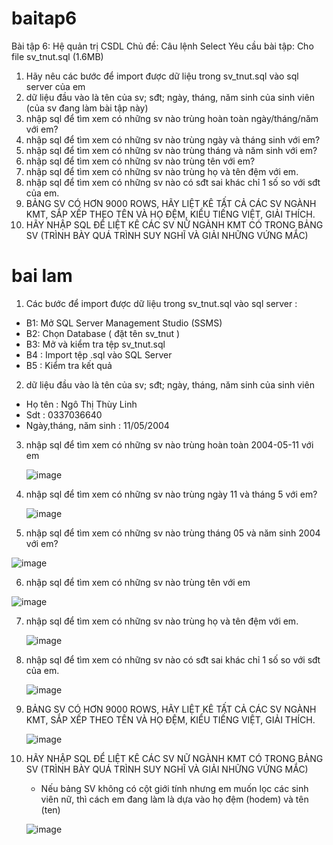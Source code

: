 # baitap6
Bài tập 6: Hệ quản trị CSDL
Chủ đề: Câu lệnh Select
Yêu cầu bài tập: 
Cho file sv_tnut.sql (1.6MB)
1. Hãy nêu các bước để import được dữ liệu trong sv_tnut.sql vào sql server của em
2. dữ liệu đầu vào là tên của sv; sđt; ngày, tháng, năm sinh của sinh viên (của sv đang làm bài tập này)
3. nhập sql để tìm xem có những sv nào trùng hoàn toàn ngày/tháng/năm với em?
4. nhập sql để tìm xem có những sv nào trùng ngày và tháng sinh với em?
5. nhập sql để tìm xem có những sv nào trùng tháng và năm sinh với em?
6. nhập sql để tìm xem có những sv nào trùng tên với em?
7. nhập sql để tìm xem có những sv nào trùng họ và tên đệm với em.
8. nhập sql để tìm xem có những sv nào có sđt sai khác chỉ 1 số so với sđt của em.
9. BẢNG SV CÓ HƠN 9000 ROWS, HÃY LIỆT KÊ TẤT CẢ CÁC SV NGÀNH KMT, SẮP XẾP THEO TÊN VÀ HỌ ĐỆM, KIỂU TIẾNG  VIỆT, GIẢI THÍCH.
10. HÃY NHẬP SQL ĐỂ LIỆT KÊ CÁC SV NỮ NGÀNH KMT CÓ TRONG BẢNG SV (TRÌNH BÀY QUÁ TRÌNH SUY NGHĨ VÀ GIẢI NHỮNG VỨNG MẮC)
# bai lam
1. Các bước để import được dữ liệu trong sv_tnut.sql vào sql server :
  - B1: Mở SQL Server Management Studio (SSMS)
  - B2:  Chọn Database ( đặt tên sv_tnut )
  - B3: Mở và kiểm tra tệp sv_tnut.sql
  - B4 : Import tệp .sql vào SQL Server
  - B5 : Kiểm tra kết quả
2. dữ liệu đầu vào là tên của sv; sđt; ngày, tháng, năm sinh của sinh viên 
- Họ tên : Ngô Thị Thùy Linh
- Sdt : 0337036640
- Ngày,tháng, năm sinh : 11/05/2004

3. nhập sql để tìm xem có những sv nào trùng hoàn toàn 2004-05-11 với em
   
   ![image](https://github.com/user-attachments/assets/12e4915b-8b28-4ff0-be38-2cc4f5f4189c)

4. nhập sql để tìm xem có những sv nào trùng ngày 11 và tháng 5 với em?

   ![image](https://github.com/user-attachments/assets/3d260e7a-be3e-4f45-9e03-a6205c5d5dbb)

5. nhập sql để tìm xem có những sv nào trùng tháng 05 và năm sinh 2004 với em?

![image](https://github.com/user-attachments/assets/d6ac2da1-d501-4f66-b8e3-d51e450c775d)

6. nhập sql để tìm xem có những sv nào trùng tên với em

![image](https://github.com/user-attachments/assets/1a3b1ecf-3f94-4d98-bcaa-4b8eff43a4de)

7. nhập sql để tìm xem có những sv nào trùng họ và tên đệm với em.

   ![image](https://github.com/user-attachments/assets/6237bf4a-73cd-4b39-a617-f25e7b09cd31)

8. nhập sql để tìm xem có những sv nào có sđt sai khác chỉ 1 số so với sđt của em.

   ![image](https://github.com/user-attachments/assets/4e9d5441-fe89-44f5-bed0-64c4affdf950)

9. BẢNG SV CÓ HƠN 9000 ROWS, HÃY LIỆT KÊ TẤT CẢ CÁC SV NGÀNH KMT, SẮP XẾP THEO TÊN VÀ HỌ ĐỆM, KIỂU TIẾNG  VIỆT, GIẢI THÍCH.

    ![image](https://github.com/user-attachments/assets/94d16e15-0e80-4640-aa81-325dd2e96ff4)

10. HÃY NHẬP SQL ĐỂ LIỆT KÊ CÁC SV NỮ NGÀNH KMT CÓ TRONG BẢNG SV (TRÌNH BÀY QUÁ TRÌNH SUY NGHĨ VÀ GIẢI NHỮNG VỨNG MẮC)
    - Nếu bảng SV không có cột giới tính nhưng em muốn lọc các sinh viên nữ, thì cách em đang làm là dựa vào họ đệm (hodem) và tên (ten)
      
    ![image](https://github.com/user-attachments/assets/37a23bb3-2a90-4244-b641-81cd26fdb565)

